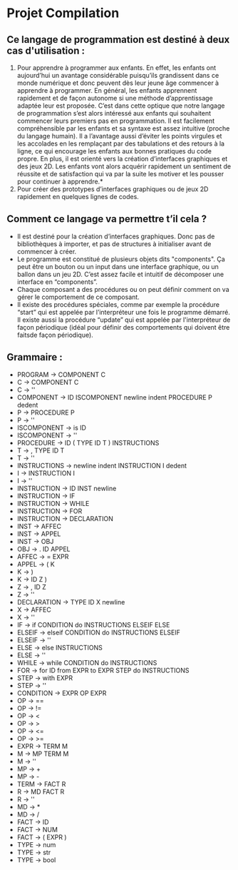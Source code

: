 # Projet Compilation

## Ce langage de programmation est destiné à deux cas d'utilisation :

1. Pour apprendre à programmer aux enfants. En effet, les enfants ont aujourd’hui un avantage considérable puisqu’ils grandissent dans ce monde numérique et donc peuvent dès leur jeune âge commencer à apprendre à programmer. En général, les enfants apprennent rapidement et de façon autonome si une méthode d’apprentissage adaptée leur est proposée. C’est dans cette optique que notre langage de programmation s’est alors intéressé aux enfants qui souhaitent commencer leurs premiers pas en programmation. Il est facilement compréhensible par les enfants et sa syntaxe est assez intuitive (proche du langage humain). Il a l’avantage aussi d’éviter les points virgules et les accolades en les remplaçant par des tabulations et des retours à la ligne, ce qui encourage les enfants aux bonnes pratiques du code propre. En plus, il est orienté vers la création d’interfaces graphiques et des jeux 2D. Les enfants vont alors acquérir rapidement un sentiment de réussite et de satisfaction qui va par la suite les motiver et les pousser pour continuer à apprendre.*
2. Pour créer des prototypes d’interfaces graphiques ou de jeux 2D rapidement en quelques lignes de codes.

## Comment ce langage va permettre t’il cela ?

- Il est destiné  pour la création d’interfaces graphiques. Donc pas de bibliothèques à importer, et pas de structures à initialiser avant de commencer à créer.
- Le programme est constitué de plusieurs objets dits "components". Ça peut être un bouton ou un input dans une interface graphique, ou un ballon dans un jeu 2D. C’est assez facile et intuitif de décomposer une interface en “components”.
- Chaque composant a des procédures ou on peut définir comment on va gérer le comportement de ce composant.
- Il existe des procédures spéciales, comme par exemple la procédure “start” qui est appelée par l’interpréteur une fois le programme démarré. Il existe aussi la procédure “update” qui est appelée par l'interpréteur de façon périodique (idéal pour définir des comportements qui doivent être faitsde façon périodique).

## Grammaire : 
- PROGRAM -> COMPONENT C
- C -> COMPONENT C
- C -> ''
- COMPONENT -> ID ISCOMPONENT newline indent PROCEDURE P dedent
- P -> PROCEDURE P
- P -> ''
- ISCOMPONENT -> is ID
- ISCOMPONENT -> ''
- PROCEDURE -> ID ( TYPE ID T ) INSTRUCTIONS
- T -> , TYPE ID T
- T -> ''
- INSTRUCTIONS -> newline indent INSTRUCTION I dedent
- I -> INSTRUCTION I
- I -> ''
- INSTRUCTION -> ID INST newline
- INSTRUCTION -> IF
- INSTRUCTION -> WHILE
- INSTRUCTION -> FOR
- INSTRUCTION -> DECLARATION
- INST -> AFFEC
- INST -> APPEL
- INST -> OBJ
- OBJ -> . ID APPEL
- AFFEC -> = EXPR
- APPEL -> ( K
- K -> )
- K -> ID Z )
- Z -> , ID Z
- Z -> ''
- DECLARATION -> TYPE ID X newline
- X -> AFFEC
- X -> ''
- IF -> if CONDITION do INSTRUCTIONS ELSEIF ELSE
- ELSEIF -> elseif CONDITION do INSTRUCTIONS ELSEIF
- ELSEIF -> ''
- ELSE -> else INSTRUCTIONS
- ELSE -> ''
- WHILE -> while CONDITION do INSTRUCTIONS
- FOR -> for ID from EXPR to EXPR STEP do INSTRUCTIONS
- STEP -> with EXPR
- STEP -> ''
- CONDITION -> EXPR OP EXPR
- OP -> ==
- OP -> !=
- OP -> <
- OP -> >
- OP -> <=
- OP -> >=
- EXPR -> TERM M
- M -> MP TERM M
- M -> ''
- MP -> +
- MP -> -
- TERM -> FACT R
- R -> MD FACT R
- R -> ''
- MD -> *
- MD -> /
- FACT -> ID
- FACT -> NUM
- FACT -> ( EXPR )
- TYPE -> num
- TYPE -> str
- TYPE -> bool

